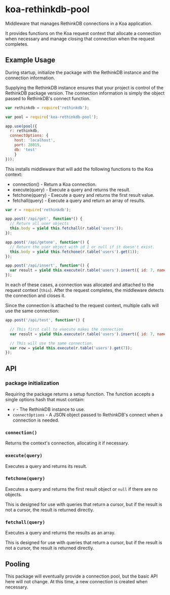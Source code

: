 # koa-rethinkdb-pool

Middleware that manages RethinkDB connections in a Koa application.

It provides functions on the Koa request context that allocate a connection when
necessary and manage closing that connection when the request completes.

## Example Usage

During startup, initialize the package with the RethinkDB instance and the
connection information.

Supplying the RethinkDB instance ensures that your project is control of the
RethinkDB package version.  The connection information is simply the object
passed to RethinkDB's connect function.

```javascript
var rethinkdb = require('rethinkdb');

var pool = require('koa-rethinkdb-pool');

app.use(pool({
  r: rethinkdb,
  connectOptions: {
    host: 'localhost',
    port: 28015,
    db: 'test'
    }
}));
```

This installs middleware that will add the following functions to the Koa
context:

* connection() - Return a Koa connection.
* execute(query) - Execute a query and returns the result.
* fetchone(query) - Execute a query and returns the first result value.
* fetchall(query) - Execute a query and return an array of results.

```javascript
var r = require('rethinkdb');

app.post('/api/get', function*() {
  // Return all user objects
  this.body = yield this.fetchall(r.table('users'));
});

app.post('/api/getone', function*() {
  // Return the user object with id 1 or null if it doesn't exist.
  this.body = yield this.fetchone(r.table('users').get(1));
});

app.post('/api/insert', function*() {
  var result = yield this.execute(r.table('users').insert({ id: 7, name: 'seven' });
});
```

In each of these cases, a connection was allocated and attached to the request
context (`this`).  After the request completes, the middleware detects the
connection and closes it.

Since the connection is attached to the request context, multiple calls will use
the same connection:

```javascript
app.post('/api/test', function*() {

  // This first call to execute makes the connection
  var result = yield this.execute(r.table('users').insert({ id: 7, name: 'seven' });

  // This will use the same connection.
  var row = yield this.execute(r.table('users').get(7));
});
```

## API

### package initialization

Requiring the package returns a setup function.  The function accepts a single
options hash that must contain:

* `r` - The RethinkDB instance to use.
* `connectOptions` - A JSON object passed to RethinkDB's connect when a
connection is needed.

### `connection()`

Returns the context's connection, allocating it if necessary.

### `execute(query)`

Executes a query and returns its result.

### `fetchone(query)`

Executes a query and returns the first result object or `null` if there are no
objects.

This is designed for use with queries that return a cursor, but if the result is
not a cursor, the result is returned directly.

### `fetchall(query)`

Executes a query and returns the results as an array.

This is designed for use with queries that return a cursor, but if the result is
not a cursor, the result is returned directly.

## Pooling

This package will eventually provide a connection pool, but the basic API here
will not change.  At this time, a new connection is created when necessary.
